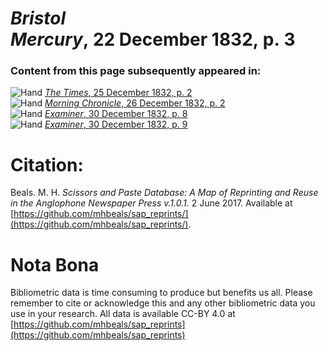 # *Bristol Mercury*, 22 December 1832, p. 3  
  
### Content from this page subsequently appeared in:  
![Hand](http://scissorsandpaste.net/wp-content/uploads/2017/06/smallhandpointer.png) [*The Times*, 25 December 1832, p. 2](https://mhbeals.github.io/sap_html/The-Times/The-Times-25-December-1832-p-2)  
![Hand](http://scissorsandpaste.net/wp-content/uploads/2017/06/smallhandpointer.png) [*Morning Chronicle*, 26 December 1832, p. 2](https://mhbeals.github.io/sap_html/Morning-Chronicle/Morning-Chronicle-26-December-1832-p-2)  
![Hand](http://scissorsandpaste.net/wp-content/uploads/2017/06/smallhandpointer.png) [*Examiner*, 30 December 1832, p. 8](https://mhbeals.github.io/sap_html/Examiner/Examiner-30-December-1832-p-8)  
![Hand](http://scissorsandpaste.net/wp-content/uploads/2017/06/smallhandpointer.png) [*Examiner*, 30 December 1832, p. 9](https://mhbeals.github.io/sap_html/Examiner/Examiner-30-December-1832-p-9)  


# Citation: 

Beals. M. H. *Scissors and Paste Database: A Map of Reprinting and Reuse in the Anglophone Newspaper Press v.1.0.1.* 2 June 2017. Available at [https://github.com/mhbeals/sap_reprints/](https://github.com/mhbeals/sap_reprints/). 

# Nota Bona

Bibliometric data is time consuming to produce but benefits us all. Please remember to cite or acknowledge this and any other bibliometric data you use in your research. All data is available CC-BY 4.0 at [https://github.com/mhbeals/sap_reprints](https://github.com/mhbeals/sap_reprints)